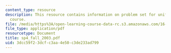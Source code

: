 ```yaml
---
content_type: resource
description: This resource contains information on problem set for unified engineering
  course.
file: /media/https%3A/open-learning-course-data-rc.s3.amazonaws.com/16-01-unified-engineering-i-ii-iii-iv-fall-2005-spring-2006/3dcc59f23dcfc3aa4e50c3de233ad799_sp4_fall_2003.pdf
file_type: application/pdf
resourcetype: Document
title: sp4_fall_2003.pdf
uid: 3dcc59f2-3dcf-c3aa-4e50-c3de233ad799
---
```

